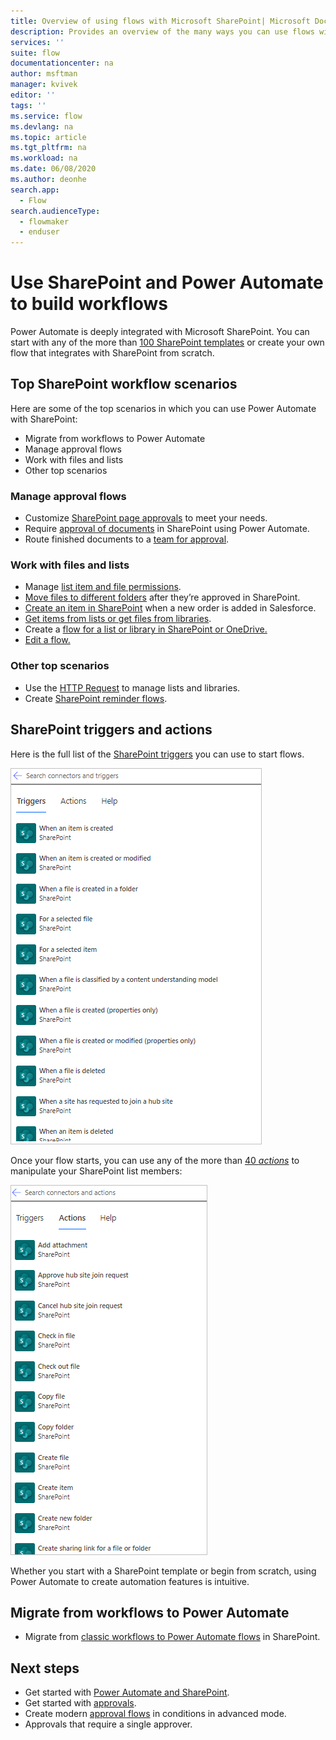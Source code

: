 ```yaml
---
title: Overview of using flows with Microsoft SharePoint| Microsoft Docs
description: Provides an overview of the many ways you can use flows with SharePoint lists and files.
services: ''
suite: flow
documentationcenter: na
author: msftman
manager: kvivek
editor: ''
tags: ''
ms.service: flow
ms.devlang: na
ms.topic: article
ms.tgt_pltfrm: na
ms.workload: na
ms.date: 06/08/2020
ms.author: deonhe
search.app: 
  - Flow
search.audienceType: 
  - flowmaker
  - enduser
---
```

# Use SharePoint and Power Automate to build workflows

Power Automate is deeply integrated with Microsoft SharePoint. You can start with any of the more than [100 SharePoint templates](https://flow.microsoft.com/templates/) or create your own flow that integrates with SharePoint from scratch.

## Top SharePoint workflow scenarios

Here are some of the top scenarios in which you can use Power Automate with SharePoint:

- Migrate from workflows to Power Automate
- Manage approval flows
- Work with files and lists
- Other top scenarios

### Manage approval flows

- Customize [SharePoint page approvals](https://docs.microsoft.com/sharepoint/dev/business-apps/power-automate/guidance/customize-page-approvals) to meet your needs.
- Require [approval of documents](https://docs.microsoft.com/sharepoint/dev/business-apps/power-automate/guidance/require-doc-approval) in SharePoint using Power Automate.
- Route finished documents to a [team for approval](./customize-sharepoint-page-approvals.md).


### Work with files and lists

- Manage [list item and file permissions](https://docs.microsoft.com/sharepoint/dev/business-apps/power-automate/guidance/manage-list-item-file-permissions).
- [Move files to different folders](https://docs.microsoft.com/sharepoint/dev/business-apps/power-automate/guidance/migrate-from-classic-workflows-to-power-automate-flows) after they’re approved in SharePoint.
- [Create an item in SharePoint](https://docs.microsoft.com/sharepoint/dev/business-apps/power-automate/guidance/migrate-from-classic-workflows-to-power-automate-flows) when a new order is added in Salesforce.
- [Get items from lists or get files from libraries](https://docs.microsoft.com/sharepoint/dev/business-apps/power-automate/guidance/working-with-get-items-and-get-files).
- Create a [flow for a list or library in SharePoint or OneDrive.](https://support.microsoft.com/office/create-a-flow-for-a-list-or-library-in-sharepoint-or-onedrive-a9c3e03b-0654-46af-a254-20252e580d01)
- [Edit a flow.](https://support.microsoft.com/office/edit-a-flow-for-a-list-in-sharepoint-b6678daa-2c82-44eb-be3f-2a9cb56301e8)

### Other top scenarios

- Use the [HTTP Request](https://docs.microsoft.com/sharepoint/dev/business-apps/power-automate/guidance/working-with-send-sp-http-request) to manage lists and libraries.
- Create [SharePoint reminder flows](create-sharepoint-reminder-flows.md).


## SharePoint triggers and actions

Here is the full list of the [SharePoint triggers](https://docs.microsoft.com/sharepoint/dev/business-apps/power-automate/sharepoint-connector-actions-triggers#sharepoint-triggers) you can use to start flows.


![A screenshot that shows some of the SharePoint triggers](./media/overview-sharepoint/sharepoint-triggers.png)


Once your flow starts, you can use any of the more than [40 *actions*](https://docs.microsoft.com/sharepoint/dev/business-apps/power-automate/sharepoint-connector-actions-triggers#sharepoint-actions) to manipulate your SharePoint list members:

![A screenshot that shows some of the SharePoint actions](./media/overview-sharepoint/sharepoint-actions.png)


Whether you start with a SharePoint template or begin from scratch, using Power Automate to create automation features is intuitive.

## Migrate from workflows to Power Automate

-  Migrate from [classic workflows to Power Automate flows](https://docs.microsoft.com/sharepoint/dev/business-apps/power-automate/guidance/migrate-from-classic-workflows-to-power-automate-flows) in SharePoint.

## Next steps

- Get started with [Power Automate and SharePoint](https://docs.microsoft.com/sharepoint/dev/business-apps/power-automate/get-started/create-your-first-flow). 
- Get started with [approvals](https://docs.microsoft.com/power-automate/get-started-approvals).
- Create modern [approval flows](use-expressions-in-conditions.md) in conditions in advanced mode.
- Approvals that require a single approver.
